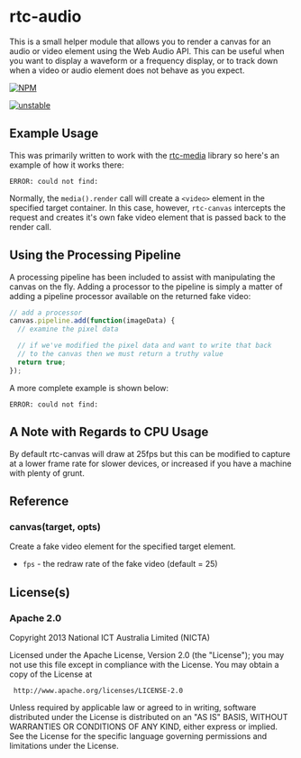 # rtc-audio

This is a small helper module that allows you to render a canvas
for an audio or video element using the Web Audio API. This can be
useful when you want to display a waveform or a frequency display,
or to track down when a video or audio element does not behave as
you expect.


[![NPM](https://nodei.co/npm/rtc-audio.png)](https://nodei.co/npm/rtc-audio/)

[![unstable](http://hughsk.github.io/stability-badges/dist/unstable.svg)](http://github.com/hughsk/stability-badges)

## Example Usage

This was primarily written to work with the
[rtc-media](https://github.com/rtc-io/rtc-media) library so here's an
example of how it works there:

```
ERROR: could not find: 
```

Normally, the `media().render` call will create a `<video>` element in
the specified target container.  In this case, however, `rtc-canvas`
intercepts the request and creates it's own fake video element that is
passed back to the render call.

## Using the Processing Pipeline

A processing pipeline has been included to assist with
manipulating the canvas on the fly. Adding a processor to the pipeline is
simply a matter of adding a pipeline processor available on the returned
fake video:

```js
// add a processor
canvas.pipeline.add(function(imageData) {
  // examine the pixel data

  // if we've modified the pixel data and want to write that back
  // to the canvas then we must return a truthy value
  return true;
});
```

A more complete example is shown below:

```
ERROR: could not find: 
```

## A Note with Regards to CPU Usage

By default rtc-canvas will draw at 25fps but this can be modified to capture
at a lower frame rate for slower devices, or increased if you have a
machine with plenty of grunt.

## Reference

### canvas(target, opts)

Create a fake video element for the specified target element.

- `fps` - the redraw rate of the fake video (default = 25)

## License(s)

### Apache 2.0

Copyright 2013 National ICT Australia Limited (NICTA)

   Licensed under the Apache License, Version 2.0 (the "License");
   you may not use this file except in compliance with the License.
   You may obtain a copy of the License at

     http://www.apache.org/licenses/LICENSE-2.0

   Unless required by applicable law or agreed to in writing, software
   distributed under the License is distributed on an "AS IS" BASIS,
   WITHOUT WARRANTIES OR CONDITIONS OF ANY KIND, either express or implied.
   See the License for the specific language governing permissions and
   limitations under the License.
